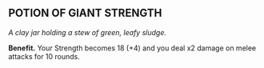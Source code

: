 ## POTION OF GIANT STRENGTH

_A clay jar holding a stew of green, leafy sludge._

**Benefit.** Your Strength becomes 18 (+4) and you deal x2 damage on melee attacks for 10 rounds.

